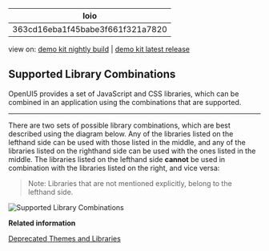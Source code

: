 <!-- loio363cd16eba1f45babe3f661f321a7820 -->

| loio |
| -----|
| 363cd16eba1f45babe3f661f321a7820 |

<div id="loio">

view on: [demo kit nightly build](https://openui5nightly.hana.ondemand.com/#/topic/363cd16eba1f45babe3f661f321a7820) | [demo kit latest release](https://openui5.hana.ondemand.com/#/topic/363cd16eba1f45babe3f661f321a7820)</div>

## Supported Library Combinations

OpenUI5 provides a set of JavaScript and CSS libraries, which can be combined in an application using the combinations that are supported.

***

There are two sets of possible library combinations, which are best described using the diagram below. Any of the libraries listed on the lefthand side can be used with those listed in the middle, and any of the libraries listed on the righthand side can be used with the ones listed in the middle. The libraries listed on the lefthand side **cannot** be used in combination with the libraries listed on the right, and vice versa:

> Note:
> Libraries that are not mentioned explicitly, belong to the lefthand side.
> 
> 

 ![Supported Library Combinations](loio543aa067dbbf4cdc97ee8938f97b87d9_LowRes.png) 

**Related information**  


[Deprecated Themes and Libraries](Deprecated_Themes_and_Libraries_a87ca84.md)

